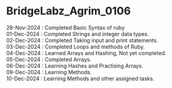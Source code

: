 # BridgeLabz_Agrim_0106
28-Nov-2024 : Completed Basic Syntax of ruby</br>
01-Dec-2024 : Completed Strings and integer data types.</br>
02-Dec-2024 : Completed Taking input and print statements.</br>
03-Dec-2024 : Completed Loops and methods of Ruby.</br>
04-Dec-2024 : Learned Arrays and Hashing, Not yet completed.</br>
05-Dec-2024 : Completed Arrays.</br>
06-Dec-2024 : Learning Hashes and Practising Arrays.</br>
09-Dec-2024 : Learning Methods.</br>
10-Dec-2024 : Learning Methods and other assigned tasks.</br>
